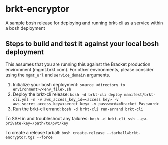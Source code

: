 # brkt-encryptor

A sample bosh release for deploying and running brkt-cli as a service within a bosh deployment

## Steps to build and test it against your local bosh deployment

This assumes that you are running this against the Bracket production environment (mgmt.brkt.com). For other environments, please consider using the `mgmt_url` and `service_domain` arguments.

1. Initialize your bosh deployment:
  `source <directory to environment>/<env_file>.sh`
2. Deploy the brkt-cli release:
  `bosh -d brkt-cli deploy manifest/brkt-cli.yml -n -v aws_access_key_id=<access key> -v aws_secret_access_key=<secret key> -v password=<Bracket Password>`
3. Run the brkt-cli errand:
  `bosh -d brkt-cli run-errand brkt-cli`

To SSH in and troubleshoot any failures:
`bosh -d brkt-cli ssh --gw-private-key=/path/to/pvt/key`

To create a release tarball:
`bosh create-release --tarball=brkt-encryptor.tgz --force`
